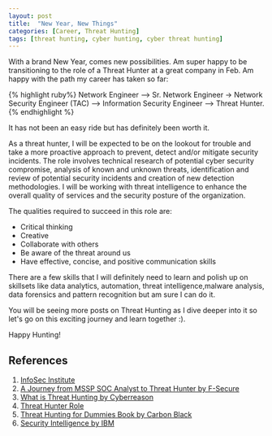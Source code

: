 ```yaml
---
layout: post
title:  "New Year, New Things"
categories: [Career, Threat Hunting]
tags: [threat hunting, cyber hunting, cyber threat hunting]
---
```


With a brand New Year, comes new possibilities. Am super happy to be transitioning to the role of a Threat Hunter at a great company in Feb. Am happy with the path my career has taken so far: 

{% highlight ruby%}
Network Engineer --> Sr. Network Engineer -> Network Security Engineer (TAC) --> Information Security Engineer --> Threat Hunter. 
{% endhighlight %}

It has not been an easy ride but has definitely been worth it. 

As a threat hunter, I will be expected to be on the lookout for trouble and take a more proactive approach to prevent, detect and/or mitigate security incidents. The role involves technical research of potential cyber security compromise, analysis of known and unknown threats, identification and review of potential security incidents and creation of new detection methodologies. I will be working with threat intelligence to enhance the overall quality of services and the security posture of the organization. 

The qualities required to succeed in this role are:
* Critical thinking 
* Creative
* Collaborate with others 
* Be aware of the threat around us 
* Have effective, concise, and positive communication skills

There are a few skills that I will definitely need to learn and polish up on skillsets like data analytics, automation, threat intelligence,malware analysis, data forensics and pattern recognition but am sure I can do it. 

You will be seeing more posts on Threat Hunting as I dive deeper into it so let's go on this exciting journey and learn together :).

Happy Hunting!

## References 

1. [InfoSec Institute](https://resources.infosecinstitute.com/category/enterprise/threat-hunting/threat-hunting-careers/#gref)
2. [A Journey from MSSP SOC Analyst to Threat Hunter by F-Secure](https://blog.f-secure.com/a-journey-from-mssp-soc-analyst-to-countercept-threat-hunter/)
3. [What is Threat Hunting by Cyberreason](https://www.cybereason.com/blog/blog-the-eight-steps-to-threat-hunting)
4. [Threat Hunter Role](https://www.helpnetsecurity.com/2019/12/18/threat-hunter-role/)
5. [Threat Hunting for Dummies Book by Carbon Black]()
6. [Security Intelligence by IBM](https://securityintelligence.com/a-beginners-guide-to-threat-hunting/)
